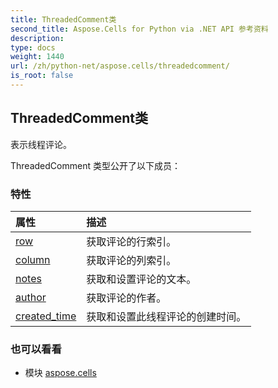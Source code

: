 ```yaml
---
title: ThreadedComment类
second_title: Aspose.Cells for Python via .NET API 参考资料
description:
type: docs
weight: 1440
url: /zh/python-net/aspose.cells/threadedcomment/
is_root: false
---
```

## ThreadedComment类
表示线程评论。



ThreadedComment 类型公开了以下成员：

### 特性
|属性|描述|
| :- | :- |
| [row](/cells/zh/python-net/aspose.cells/threadedcomment/row) |获取评论的行索引。|
| [column](/cells/zh/python-net/aspose.cells/threadedcomment/column) |获取评论的列索引。|
| [notes](/cells/zh/python-net/aspose.cells/threadedcomment/notes) |获取和设置评论的文本。|
| [author](/cells/zh/python-net/aspose.cells/threadedcomment/author) |获取评论的作者。|
| [created_time](/cells/zh/python-net/aspose.cells/threadedcomment/created_time) |获取和设置此线程评论的创建时间。|



### 也可以看看
* 模块 [aspose.cells](..)
